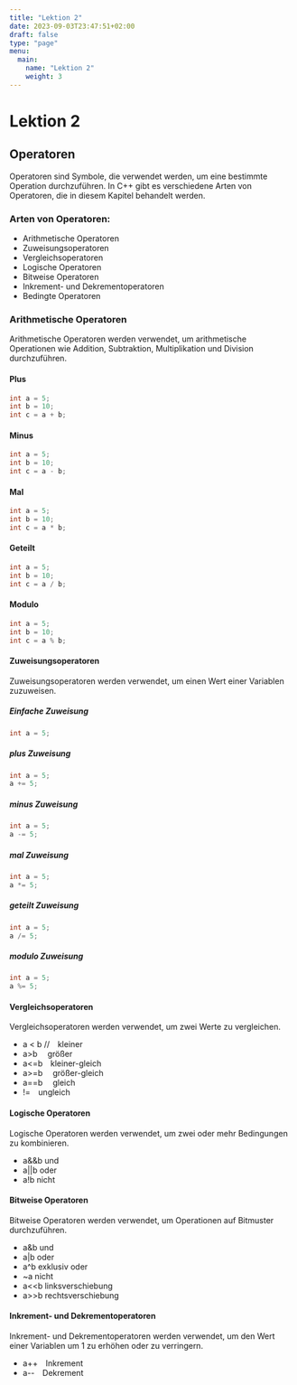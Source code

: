 ```yaml
---
title: "Lektion 2"
date: 2023-09-03T23:47:51+02:00
draft: false
type: "page"
menu: 
  main:
    name: "Lektion 2"
    weight: 3
---
```


# Lektion 2
## Operatoren
Operatoren sind Symbole, die verwendet werden, um eine bestimmte Operation durchzuführen. In C++ gibt es verschiedene Arten von Operatoren, die in diesem Kapitel behandelt werden.

### Arten von Operatoren:
- Arithmetische Operatoren
- Zuweisungsoperatoren
- Vergleichsoperatoren
- Logische Operatoren
- Bitweise Operatoren
- Inkrement- und Dekrementoperatoren
- Bedingte Operatoren

### Arithmetische Operatoren
Arithmetische Operatoren werden verwendet, um arithmetische Operationen wie Addition, Subtraktion, Multiplikation und Division durchzuführen.

#### Plus
```cpp
int a = 5;
int b = 10;
int c = a + b;
```
#### Minus
```cpp
int a = 5;
int b = 10;
int c = a - b;
```
#### Mal
```cpp
int a = 5;
int b = 10;
int c = a * b;
```
#### Geteilt
```cpp
int a = 5;
int b = 10;
int c = a / b;
```
#### Modulo
```cpp
int a = 5;
int b = 10;
int c = a % b;
```

#### Zuweisungsoperatoren
Zuweisungsoperatoren werden verwendet, um einen Wert einer Variablen zuzuweisen.
##### Einfache Zuweisung
```cpp
int a = 5;
```
##### plus Zuweisung
```cpp
int a = 5;
a += 5;
```
##### minus Zuweisung
```cpp
int a = 5;
a -= 5;
```
##### mal Zuweisung
```cpp
int a = 5;
a *= 5;
```
##### geteilt Zuweisung
```cpp
int a = 5;
a /= 5;
```
##### modulo Zuweisung
```cpp
int a = 5;
a %= 5;
```



#### Vergleichsoperatoren
Vergleichsoperatoren werden verwendet, um zwei Werte zu vergleichen.

* a < b // kleiner
* a>b  größer
* a<=b kleiner-gleich
* a>=b  größer-gleich
* a==b  gleich
* != ungleich


#### Logische Operatoren
Logische Operatoren werden verwendet, um zwei oder mehr Bedingungen zu kombinieren.

* a&&b und
* a||b oder
* a!b nicht


#### Bitweise Operatoren
Bitweise Operatoren werden verwendet, um Operationen auf Bitmuster durchzuführen.

* a&b und
* a|b oder
* a^b exklusiv oder
* ~a nicht
* a<<b linksverschiebung
* a>>b rechtsverschiebung




#### Inkrement- und Dekrementoperatoren
Inkrement- und Dekrementoperatoren werden verwendet, um den Wert einer Variablen um 1 zu erhöhen oder zu verringern.

* a++ Inkrement
* a-- Dekrement



